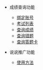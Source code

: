 <!-- docs/_sidebar.md -->

* 成绩查询功能
  * [绑定账号](/exam/bind)
  * [考试列表](/exam/list)
  * [查询成绩](/exam/grades)
  * [查询错题](/exam/info)
  * [查询答题卡](/exam/card)

* 说说推广功能
  * [使用方法](/qzone/forward)